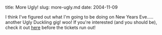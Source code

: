 title: More Ugly!
slug: more-ugly.md
date: 2004-11-09


I think I've figured out what I'm going to be doing on New Years Eve..... another Ugly Duckling gig! woo!
If you're interested (and you should be), check it out [here](http://www.ents24.com/web/event/872317/Blowpop_-_New_Years_Eve.html) before the tickets run out!